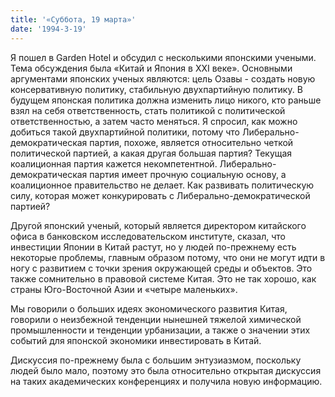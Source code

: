 ```yaml
---
title: '«Суббота, 19 марта»'
date: '1994-3-19'
---
```


Я пошел в Garden Hotel и обсудил с несколькими японскими учеными. Тема обсуждения была «Китай и Япония в XXI веке». Основными аргументами японских ученых являются: цель Озавы - создать новую консервативную политику, стабильную двухпартийную политику. В будущем японская политика должна изменить лицо никого, кто раньше взял на себя ответственность, стать политикой с политической ответственностью, а затем часто меняться. Я спросил, как можно добиться такой двухпартийной политики, потому что Либерально-демократическая партия, похоже, является относительно четкой политической партией, а какая другая большая партия? Текущая коалиционная партия кажется некомпетентной. Либерально-демократическая партия имеет прочную социальную основу, а коалиционное правительство не делает. Как развивать политическую силу, которая может конкурировать с Либерально-демократической партией?

Другой японский ученый, который является директором китайского офиса в банковском исследовательском институте, сказал, что инвестиции Японии в Китай растут, но у людей по-прежнему есть некоторые проблемы, главным образом потому, что они не могут идти в ногу с развитием с точки зрения окружающей среды и объектов. Это также сомнительно в правовой системе Китая. Это не так хорошо, как страны Юго-Восточной Азии и «четыре маленьких».

Мы говорили о больших идеях экономического развития Китая, говорили о неизбежной тенденции нынешней тяжелой химической промышленности и тенденции урбанизации, а также о значении этих событий для японской экономики инвестировать в Китай.

Дискуссия по-прежнему была с большим энтузиазмом, поскольку людей было мало, поэтому это была относительно открытая дискуссия на таких академических конференциях и получила новую информацию.
